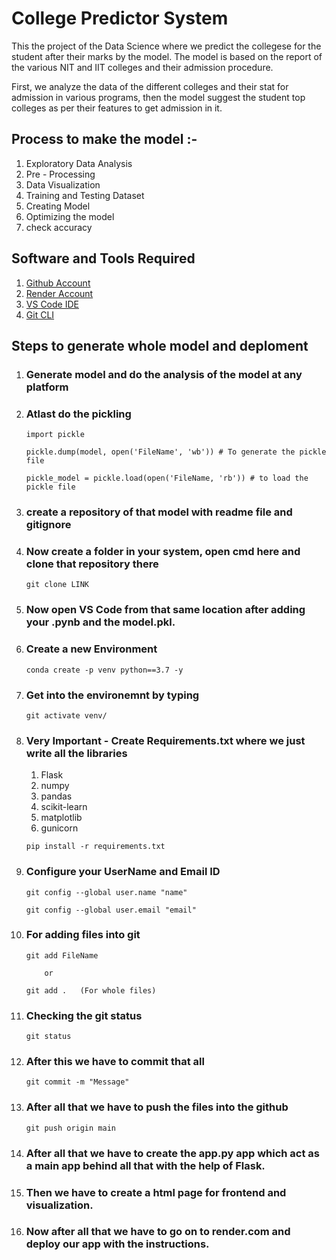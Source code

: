 # College Predictor System
This the project of the Data Science where we predict the collegese for the student after their marks by the model. The model is based on the report of the various NIT and IIT colleges and their admission procedure.

First, we analyze the data of the different colleges and their stat for admission in various programs, then the model suggest the student top colleges as per their features to get admission in it.

## Process to make the model :-
1. Exploratory Data Analysis
2. Pre - Processing
3. Data Visualization 
4. Training and Testing Dataset
5. Creating Model
6. Optimizing the model
7. check accuracy

## Software and Tools Required

1. [Github Account](https://github.com)
2. [Render Account](https://render.com)
3. [VS Code IDE](https://code.visualstudio.com)
4. [Git CLI](https://https://git-scm.com/book/en/v2/Getting-Started-The-Command-Line)

## Steps to generate whole model and deploment

1. ### Generate model and do the analysis of the model at any platform

2. ### Atlast do the pickling

    ```text
    import pickle

    pickle.dump(model, open('FileName', 'wb')) # To generate the pickle file

    pickle_model = pickle.load(open('FileName, 'rb')) # to load the pickle file
    ```

3. ### create a repository of that model with readme file and gitignore

4. ### Now create a folder in your system, open cmd here and clone that repository there

    ```text
    git clone LINK
    ```

5. ### Now open VS Code from that same location after adding your .pynb and the model.pkl.

6. ### Create a new Environment

    ```text
    conda create -p venv python==3.7 -y
    ```

7. ### Get into the environemnt by typing

    ```text
    git activate venv/
    ```

8. ### Very Important - Create Requirements.txt where we just write all the libraries

    1. Flask
    2. numpy
    3. pandas
    4. scikit-learn
    5. matplotlib
    6. gunicorn

    ```text
    pip install -r requirements.txt
    ```

9. ### Configure your UserName and Email ID

    ```text
    git config --global user.name "name"

    git config --global user.email "email"
    ```

10. ### For adding files into git

    ```text
    git add FileName

        or

    git add .   (For whole files)
    ```

11. ### Checking the git status

    ```text
    git status
    ```  

12. ### After this we have to commit that all

    ```text
    git commit -m "Message"
    ```

13. ### After all that we have to push the files into the github

    ```text
    git push origin main
    ```

14. ### After all that we have to create the app.py app which act as a main app behind all that with the help of Flask.

15. ### Then we have to create a html page for frontend and visualization.

16. ### Now after all that we have to go on to render.com and deploy our app with the instructions.
